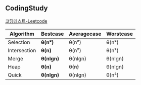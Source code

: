 ## CodingStudy

[코딩테스트-Leetcode](https://www.teamblind.com/post/New-Year-Gift---Curated-List-of-Top-75-LeetCode-Questions-to-Save-Your-Time-OaM1orEU)

Algorithm|Bestcase|Averagecase|Worstcase
---|---|---|---|
Selection|**θ(n²)**|θ(n²)|θ(n²)|
Intersection|**θ(n)**|θ(n²)|θ(n²)|
Merge|**θ(nlgn)**|θ(nlgn)|θ(nlgn)|
Heap|**θ(n)**|~~θ(n)~~|θ(nlgn)|
Quick|**θ(nlgn)**|θ(nlgn)|θ(n²)|
